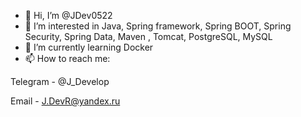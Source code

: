 - 👋 Hi, I’m @JDev0522
- 👀 I’m interested in Java, Spring framework, Spring BOOT, Spring Security, Spring Data, Maven , Tomcat, PostgreSQL, MySQL 
- 🌱 I’m currently learning Docker
- 📫 How to reach me: 

Telegram - @J_Develop

Email - J.DevR@yandex.ru

<!---
JDev0522/JDev0522 is a ✨ special ✨ repository because its `README.md` (this file) appears on your GitHub profile.
You can click the Preview link to take a look at your changes.
--->
